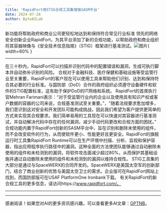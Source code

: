 ```yaml
---
title: 'RapidFort用STIG合规工具集增强SASM平台'
date: 2024-07-28
author: ByteAILab
---
```


新功能将帮助政府和商业公司更轻松地达到和保持符合常见行业标准
领先的网络安全创新企业RapidFort，为其平台添加了新的合规功能，以帮助政府和商业组织将其容器映像与《安全技术信息指南》（STIG）框架进行基准测试。![图片](https://ai-techpark.com/wp-content/uploads/2024/07/RapidFor-960x540.jpg){ width=60% }

---
在三十秒内，RapidFort可以扫描并识别代码中的配置错误和漏洞，生成可执行脚本并自动弥补识别的风险。
合规对于金融科技、医疗保健和基础设施等受监管行业至关重要，RapidFort的客户现在可以使用工具来帮助他们识别、达到和保持符合其必要的行业标准。与国防部（DoD）合作的政府组织必须遵守设备硬件和软件的STIG配置标准，这有助于保护DoD的IT网络和系统。
RapidFort的首席执行官Mehran Farimani表示：“对于受监管行业内的企业以及使用具有知识产权或客户数据的容器的公司来说，合规基准测试至关重要。”，"随着法规要求愈加增多，我们意识到这对安全和开发团队可能构成挑战，因此我们希望为客户提供更简单的方式来实现其合规要求。我们简单易用的工具现在可以快速对其容器进行基准测试，并自动解决代码中存在的任何漏洞，减少手动代码更改和合规方面的困扰。”
合规功能内置于RapidFort创新的SASM平台中，旨在识别和删除未使用的组件，而不会改变软件的行为，从而使软件更小、性能更好且更安全。RapidFort的旗舰运行时工具集RapidFort Runtime可以在生产环境中扫描、分析、监视和保护容器，指出应用程序执行路径中的漏洞。这种全面的方法使团队能够通过自动删除未使用的组件和未检测到的漏洞，将软件攻击面减少超过80%，从而保护其基础设施并通过自动删除未使用的组件和未检测到的漏洞以维持合规性。
STIG工具集的大部分是通过与SpaceWERX的合同开发的。SpaceWERX是美国太空军的创新部门，结合了商业创新的优势与美国太空卫士的需求。企业版可在RapidFort网站上找到，而国防部版可在USAF PlatformOne Ironbank下载。
有关RapidFort的新合规工具的更多信息，请访问https://www.rapidfort.com/。

---
---
感谢阅读！如果您对AI的更多资讯感兴趣，可以查看更多AI文章：[GPTNB](https://gptnb.com)。